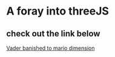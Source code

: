 # A foray into threeJS

## check out the link below
[Vader banished to mario dimension](http://three-js-playground.surge.sh)
